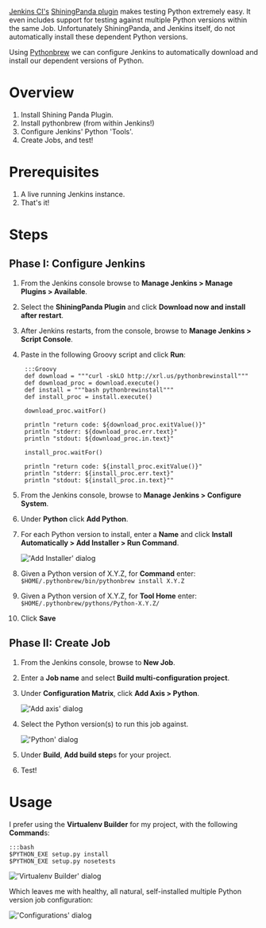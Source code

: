 [Jenkins CI's](http://jenkins-ci.org/) [ShiningPanda plugin](https://wiki.jenkins-ci.org/display/JENKINS/ShiningPanda+Plugin) 
makes testing Python extremely easy. It even includes support for testing 
against multiple Python versions within the same Job. Unfortunately 
ShiningPanda, and Jenkins itself, do not automatically install these 
dependent Python versions.

Using [Pythonbrew](https://github.com/utahta/pythonbrew) we can configure 
Jenkins to automatically download and install our dependent versions of Python.


Overview
========
1. Install Shining Panda Plugin.
2. Install pythonbrew (from within Jenkins!)
3. Configure Jenkins' Python 'Tools'.
4. Create Jobs, and test!


Prerequisites
=============
1. A live running Jenkins instance.
2. That's it!


Steps
=====

Phase I: Configure Jenkins
--------------------------
1. From the Jenkins console browse to **Manage Jenkins > Manage Plugins > Available**.
2. Select the **ShiningPanda Plugin** and click **Download now and install after restart**.
3. After Jenkins restarts, from the console, browse to **Manage Jenkins > Script Console**.
4. Paste in the following Groovy script and click **Run**:

        :::Groovy
	    def download = """curl -skLO http://xrl.us/pythonbrewinstall"""
	    def download_proc = download.execute()
	    def install = """bash pythonbrewinstall"""
	    def install_proc = install.execute()
       	
	    download_proc.waitFor()
        
	    println "return code: ${download_proc.exitValue()}"
	    println "stderr: ${download_proc.err.text}"
	    println "stdout: ${download_proc.in.text}"
        
	    install_proc.waitFor()
        
	    println "return code: ${install_proc.exitValue()}"
	    println "stderr: ${install_proc.err.text}"
	    println "stdout: ${install_proc.in.text}""

5. From the Jenkins console, browse to **Manage Jenkins > Configure System**.
6. Under **Python** click **Add Python**. 
7. For each Python version to install, enter a **Name** and click **Install Automatically > Add Installer > Run Command**.

	!['Add Installer' dialog](http://dl.dropbox.com/u/4036736/Screenshots/9b~1.png)

8. Given a Python version of X.Y.Z, for **Command** enter: `$HOME/.pythonbrew/bin/pythonbrew install X.Y.Z`
9. Given a Python version of X.Y.Z, for **Tool Home** enter: `$HOME/.pythonbrew/pythons/Python-X.Y.Z/`
10. Click **Save**

Phase II: Create Job
--------------------
1. From the Jenkins console, browse to **New Job**.
2. Enter a **Job name** and select **Build multi-configuration project**.
3. Under **Configuration Matrix**, click **Add Axis > Python**.

	!['Add axis' dialog](http://dl.dropbox.com/u/4036736/Screenshots/_mvo.png)

5. Select the Python version(s) to run this job against.

	!['Python' dialog](http://dl.dropbox.com/u/4036736/Screenshots/nhzn.png)

7. Under **Build**, **Add build step**s for your project.
8. Test!

Usage
=====
I prefer using the **Virtualenv Builder** for my project, with the following **Command**s:

    :::bash
    $PYTHON_EXE setup.py install
    $PYTHON_EXE setup.py nosetests

!['Virtualenv Builder' dialog](http://dl.dropbox.com/u/4036736/Screenshots/811y.png)

Which leaves me with healthy, all natural, self-installed multiple Python version
job configuration:

!['Configurations' dialog](http://dl.dropbox.com/u/4036736/Screenshots/5tz2.png)
